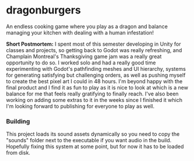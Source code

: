 # dragonburgers

An endless cooking game where you play as a dragon and balance managing your kitchen with dealing with a human infestation!

**Short Postmortem:** I spent most of this semester developing in Unity for classes and projects, so getting back to Godot was really refreshing, and Champlain Montreal's Thanksgiving game jam was a really great opportunity to do so. I worked solo and had a really good time experimenting with Godot's pathfinding meshes and UI hierarchy, systems for generating satisfying but challenging orders, as well as pushing myself to create the best pixel art I could in 48 hours. I'm beyond happy with the final product and I find it as fun to play as it is nice to look at which is a new balance for me that feels really gratifying to finally reach. I've also been working on adding some extras to it in the weeks since I finished it which I'm looking forward to publishing for everyone to play as well.

### Building

This project loads its sound assets dynamically so you need to copy the "sounds" folder next to the executable if you want audio in the build. Hopefully fixing this system at some point, but for now it has to be loaded from disk.